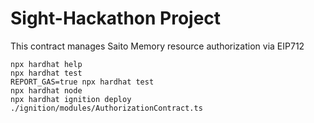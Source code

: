 # Sight-Hackathon Project

This contract manages Saito Memory resource authorization via EIP712

```shell
npx hardhat help
npx hardhat test
REPORT_GAS=true npx hardhat test
npx hardhat node
npx hardhat ignition deploy ./ignition/modules/AuthorizationContract.ts
```
